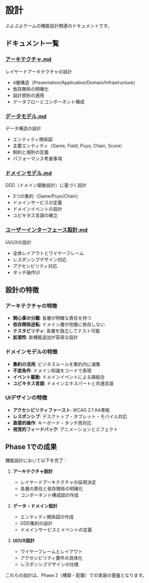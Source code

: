 # 設計

ぷよぷよゲームの機能設計関連のドキュメントです。

## ドキュメント一覧

### [アーキテクチャ.md](アーキテクチャ.md)
レイヤードアーキテクチャの設計
- 4層構造（Presentation/Application/Domain/Infrastructure）
- 依存関係の明確化
- 設計原則の適用
- データフローとコンポーネント構成

### [データモデル.md](データモデル.md)
データ構造の設計
- エンティティ関係図
- 主要エンティティ（Game, Field, Puyo, Chain, Score）
- 制約と規則の定義
- パフォーマンス考慮事項

### [ドメインモデル.md](ドメインモデル.md)
DDD（ドメイン駆動設計）に基づく設計
- 3つの集約（Game/Puyo/Chain）
- ドメインサービスの定義
- ドメインイベントの設計
- ユビキタス言語の確立

### [ユーザーインターフェース設計.md](ユーザーインターフェース設計.md)
UI/UXの設計
- 全体レイアウトとワイヤーフレーム
- レスポンシブデザイン対応
- アクセシビリティ対応
- タッチ操作UI

## 設計の特徴

### アーキテクチャの特徴
- **関心事の分離**: 各層が明確な責任を持つ
- **依存関係逆転**: ドメイン層が他層に依存しない
- **テスタビリティ**: 各層を独立してテスト可能
- **拡張性**: 新機能追加が容易な設計

### ドメインモデルの特徴
- **集約の活用**: ビジネスルールを集約内に凝集
- **不変条件**: ドメイン知識をコードで表現
- **イベント駆動**: ドメインイベントによる疎結合
- **ユビキタス言語**: ドメインエキスパートと共通言語

### UIデザインの特徴
- **アクセシビリティファースト**: WCAG 2.1 AA準拠
- **レスポンシブ**: デスクトップ・タブレット・モバイル対応
- **直感的操作**: キーボード・タッチ両対応
- **視覚的フィードバック**: アニメーションとエフェクト

## Phase 1での成果

機能設計において以下を完了：

1. **アーキテクチャ設計**
   - レイヤードアーキテクチャの採用決定
   - 各層の責任と依存関係の明確化
   - コンポーネント構成図の作成

2. **データ・ドメイン設計**
   - エンティティ関係図の作成
   - DDD集約の設計
   - ドメインサービスとイベントの定義

3. **UI/UX設計**
   - ワイヤーフレームとレイアウト
   - アクセシビリティ要件の具体化
   - レスポンシブデザインの仕様

これらの設計は、Phase 2（構築・配置）での実装の基盤となります。